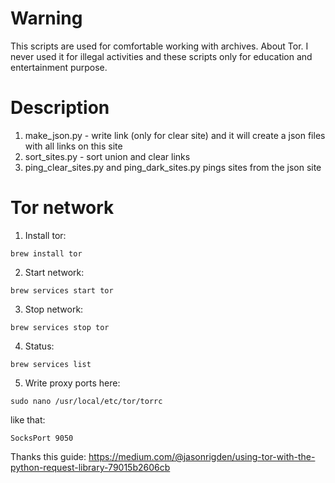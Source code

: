 # Warning
This scripts are used for comfortable working with archives.
About Tor. I never used it for illegal activities and these scripts only for education and entertainment purpose.

# Description
1. make_json.py - write link (only for clear site) and it will create a json files with all links on this site
2. sort_sites.py - sort union and clear links
3. ping_clear_sites.py and ping_dark_sites.py pings sites from the json site

# Tor network

1. Install tor:

```
brew install tor
```

2. Start network:
```
brew services start tor
```

3. Stop network:

```
brew services stop tor
```

4. Status:

```
brew services list
```

5. Write proxy ports here:

```
sudo nano /usr/local/etc/tor/torrc
```

like that:

```
SocksPort 9050
```

Thanks this guide:
https://medium.com/@jasonrigden/using-tor-with-the-python-request-library-79015b2606cb
